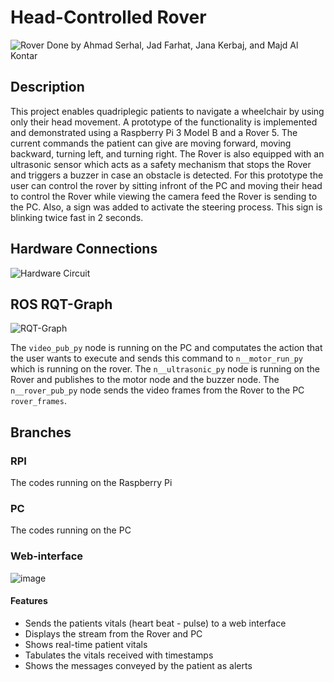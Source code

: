 # Head-Controlled Rover
<img src="Rover.png" alt="Rover" title="Rover">
Done by Ahmad Serhal, Jad Farhat, Jana Kerbaj, and Majd Al Kontar

## Description
This project enables quadriplegic patients to navigate a wheelchair by using only their head movement.
A prototype of the functionality is implemented and demonstrated using a Raspberry Pi 3 Model B and a Rover 5.
The current commands the patient can give are moving forward, moving backward, turning left, and turning right.
The Rover is also equipped with an ultrasonic sensor which acts as a safety mechanism that stops the Rover and triggers a buzzer in case an obstacle is detected.
For this prototype the user can control the rover by sitting infront of the PC and moving their head to control the Rover while viewing the camera feed the Rover is sending to the PC. Also, a sign was added to activate the steering process. This sign is blinking twice fast in 2 seconds.


## Hardware Connections
<img src="Hardware Circuitry .png" alt="Hardware Circuit" title="Hardware Circuit">


## ROS RQT-Graph
<img src="RQT.jpeg" alt="RQT-Graph" title="RQT-Graph">

The `video_pub_py` node is running on the PC and computates the action that the user wants to execute and sends this command to `n__motor_run_py` which is running on the rover.
The `n__ultrasonic_py` node is running on the Rover and publishes to the motor node and the buzzer node.
The `n__rover_pub_py` node sends the video frames from the Rover to the PC `rover_frames`.

## Branches

### RPI
The codes running on the Raspberry Pi

### PC
The codes running on the PC


### Web-interface
![image](https://user-images.githubusercontent.com/97162452/168884268-b0849145-5019-47c7-a1f1-1673ee2dcc84.png)
#### Features
* Sends the patients vitals (heart beat - pulse) to a web interface
* Displays the stream from the Rover and PC
* Shows real-time patient vitals
* Tabulates the vitals received with timestamps
* Shows the messages conveyed by the patient as alerts
